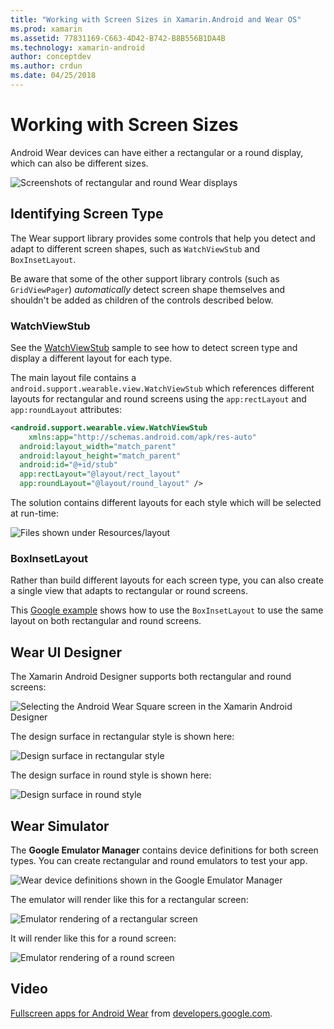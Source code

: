 ```yaml
---
title: "Working with Screen Sizes in Xamarin.Android and Wear OS"
ms.prod: xamarin
ms.assetid: 77831169-C663-4D42-B742-B8B556B1DA4B
ms.technology: xamarin-android
author: conceptdev
ms.author: crdun
ms.date: 04/25/2018
---
```


# Working with Screen Sizes

Android Wear devices can have either a rectangular or a round display,
which can also be different sizes.

![Screenshots of rectangular and round Wear displays](screen-sizes-images/moyeu-wear.png)

## Identifying Screen Type

The Wear support library provides some controls that help you detect
and adapt to different screen shapes, such as `WatchViewStub` and
`BoxInsetLayout`.

Be aware that some of the other support library controls (such as
`GridViewPager`) *automatically* detect screen shape themselves and
shouldn't be added as children of the controls described below.

### WatchViewStub

See the
[WatchViewStub](https://developer.xamarin.com/samples/monodroid/wear/WatchViewStub/) sample to see how to detect
screen type and display a different layout for each type.

The main layout file contains a
`android.support.wearable.view.WatchViewStub` which references
different layouts for rectangular and round screens using the
`app:rectLayout` and `app:roundLayout` attributes:

```xml
<android.support.wearable.view.WatchViewStub
    xmlns:app="http://schemas.android.com/apk/res-auto"
  android:layout_width="match_parent"
  android:layout_height="match_parent"
  android:id="@+id/stub"
  app:rectLayout="@layout/rect_layout"
  app:roundLayout="@layout/round_layout" />
```

The solution contains different layouts for each style which will be
selected at run-time:

![Files shown under Resources/layout](screen-sizes-images/solution.png)


### BoxInsetLayout

Rather than build different layouts for each screen type, you can also
create a single view that adapts to rectangular or round screens.

This
[Google example](https://developer.android.com/training/wearables/ui/layouts.html#same-layout)
shows how to use the `BoxInsetLayout` to use the same layout on both
rectangular and round screens.


## Wear UI Designer

The Xamarin Android Designer supports both rectangular and round
screens:

![Selecting the Android Wear Square screen in the Xamarin Android Designer](screen-sizes-images/design-screen-type.png)

The design surface in rectangular style is shown here:

![Design surface in rectangular style](screen-sizes-images/design-rect.png)

The design surface in round style is shown here:

![Design surface in round style](screen-sizes-images/design-round.png)


## Wear Simulator

The **Google Emulator Manager** contains device definitions for both
screen types. You can create rectangular and round emulators to test
your app.

![Wear device definitions shown in the Google Emulator Manager](screen-sizes-images/emulator-devices.png)

The emulator will render like this for a rectangular screen:

![Emulator rendering of a rectangular screen](screen-sizes-images/recipe-2.png)

It will render like this for a round screen:

![Emulator rendering of a round screen](screen-sizes-images/recipe-2-round.png)

## Video

[Fullscreen apps for Android Wear](https://www.youtube.com/watch?v=naf_WbtFAlY) from
[developers.google.com](https://www.youtube.com/channel/UC_x5XG1OV2P6uZZ5FSM9Ttw).
